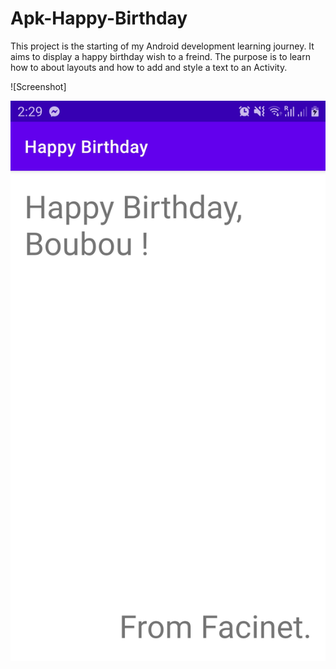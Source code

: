 # Apk-Happy-Birthday
This project is the starting of my Android development learning journey. It aims to display a happy birthday wish to a freind. The purpose is to learn how to about layouts and  how to add  and style a text to  an Activity.

![Screenshot]

![alt text](https://github.com/facinetm14/Apk-Happy-Birthday/blob/master/Screenshot_20220914-022957_Happy%20Birthday.jpg?raw=true)
